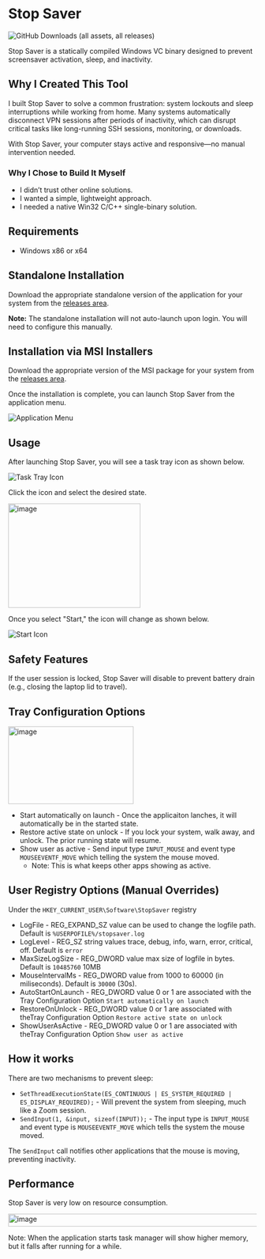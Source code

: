 # Stop Saver
![GitHub Downloads (all assets, all releases)](https://img.shields.io/github/downloads/ludvikjerabek/stopsaver/total)

Stop Saver is a statically compiled Windows VC binary designed to prevent screensaver activation, sleep, and inactivity.

## Why I Created This Tool

I built Stop Saver to solve a common frustration: system lockouts and sleep interruptions while working from home. Many systems automatically disconnect VPN sessions after periods of inactivity, which can disrupt critical tasks like long-running SSH sessions, monitoring, or downloads.

With Stop Saver, your computer stays active and responsive—no manual intervention needed.

### Why I Chose to Build It Myself
* I didn’t trust other online solutions.
* I wanted a simple, lightweight approach.
* I needed a native Win32 C/C++ single-binary solution.

## Requirements

* Windows x86 or x64

## Standalone Installation

Download the appropriate standalone version of the application for your system from the [releases area](https://github.com/ludvikjerabek/StopSaver/releases).

**Note:** The standalone installation will not auto-launch upon login. You will need to configure this manually.

## Installation via MSI Installers

Download the appropriate version of the MSI package for your system from the [releases area](https://github.com/ludvikjerabek/StopSaver/releases).

Once the installation is complete, you can launch Stop Saver from the application menu.

![Application Menu](https://github.com/user-attachments/assets/cbad578c-3362-4b47-8b44-fbecc9f5b112)

## Usage

After launching Stop Saver, you will see a task tray icon as shown below.

![Task Tray Icon](https://github.com/user-attachments/assets/3cb5e3b9-0ddb-4cd6-8710-63eea2c86eef)

Click the icon and select the desired state.

<img width="268" height="211" alt="image" src="https://github.com/user-attachments/assets/fcdda1a3-d756-4b3c-9b6a-0e1c4152be80" />

Once you select "Start," the icon will change as shown below.

![Start Icon](https://github.com/user-attachments/assets/cc75e46f-3e50-4412-accc-987131e3d1e6)

## Safety Features

If the user session is locked, Stop Saver will disable to prevent battery drain (e.g., closing the laptop lid to travel).

## Tray Configuration Options

<img width="254" height="157" alt="image" src="https://github.com/user-attachments/assets/cd296418-e8ff-4372-8133-65fb3f2be8c2" />
  
* Start automatically on launch - Once the applicaiton lanches, it will automatically be in the started state.
* Restore active state on unlock - If you lock your system, walk away, and unlock. The prior running state will resume.
* Show user as active - Send input type `INPUT_MOUSE` and event type `MOUSEEVENTF_MOVE` which telling the system the mouse moved.
  * Note: This is what keeps other apps showing as active.

## User Registry Options (Manual Overrides)

Under the `HKEY_CURRENT_USER\Software\StopSaver` registry

* LogFile - REG_EXPAND_SZ value can be used to change the logfile path. Default is `%USERPOFILE%/stopsaver.log`
* LogLevel - REG_SZ string values trace, debug, info, warn, error, critical, off. Default is `error`
* MaxSizeLogSize - REG_DWORD value max size of logfile in bytes. Default is `10485760` 10MB
* MouseIntervalMs - REG_DWORD value from 1000 to 60000 (in miliseconds). Default is `30000` (30s).
* AutoStartOnLaunch - REG_DWORD value 0 or 1 are associated with the Tray Configuration Option `Start automatically on launch`
* RestoreOnUnlock - REG_DWORD value 0 or 1 are associated with theTray Configuration Option `Restore active state on unlock`
* ShowUserAsActive - REG_DWORD value 0 or 1 are associated with theTray Configuration Option `Show user as active`

## How it works

There are two mechanisms to prevent sleep:

* `SetThreadExecutionState(ES_CONTINUOUS | ES_SYSTEM_REQUIRED | ES_DISPLAY_REQUIRED);` - Will prevent the system from sleeping, much like a Zoom session.
* `SendInput(1, &input, sizeof(INPUT));` - The input type is `INPUT_MOUSE` and event type is `MOUSEEVENTF_MOVE` which tells the system the mouse moved.

The `SendInput` call notifies other applications that the mouse is moving, preventing inactivity. 

## Performance

Stop Saver is very low on resource consumption. 

<img width="812" height="26" alt="image" src="https://github.com/user-attachments/assets/6bafb8f5-f1af-4ca8-b691-20338b14b05a" />  
  
Note: When the application starts task manager will show higher memory, but it falls after running for a while.   
